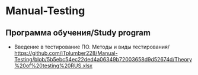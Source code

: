 # Manual-Testing
## Программа обучения/Study program
* Введение в тестирование ПО. Методы и виды тестирования/
https://github.com/iTplumber228/Manual-Testing/blob/5b5ebc54ec22ded4a06349b72003658d9d52674d/Theory%20of%20testing%20RUS.xlsx
